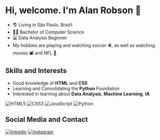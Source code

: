 # Hi, welcome. I'm Alan Robson :wave:

- :earth_americas: Living in São Paulo, Brazil
- :man_student: Bachelor of Computer Science
- :computer: Data Analysis Beginner
- My hobbies are playing and watching soccer :soccer:, as well as watching movies :film_projector: and NFL :football:.

## Skills and Interests
- Good knowledge of **HTML** and **CSS**
- Learning and Consolidating the **Python** Foundation
- Interested in learning about **Data Analysis**, **Machine Learning**, **IA**

![HTML5](https://img.shields.io/badge/HTML5-000?style=for-the-badge&logo=html5)
![CSS3](https://img.shields.io/badge/CSS3-000?style=for-the-badge&logo=css3&logoColor=264CE4)
![JavaScript](https://img.shields.io/badge/JavaScript-000?style=for-the-badge&logo=javascript)
![Python](https://img.shields.io/badge/Python-000?style=for-the-badge&logo=python)

## Social Media and Contact
[![linkedin](https://img.shields.io/badge/linkedin-%230077B5.svg?&style=for-the-badge&logo=linkedin&logoColor=white)](https://www.linkedin.com/in/alan-rs-lopes/)
[![instagram](https://img.shields.io/badge/Instagram-E4405F?style=for-the-badge&logo=instagram&logoColor=white)](https://www.instagram.com/_alanr14/)